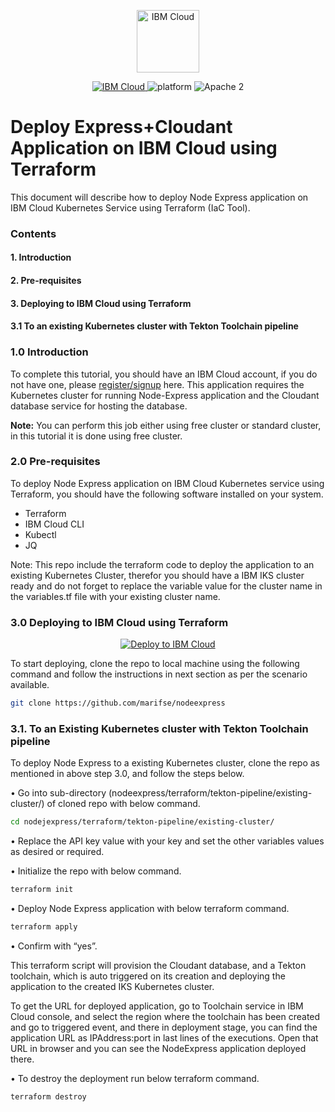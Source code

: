 <p align="center">
    <a href="https://cloud.ibm.com">
        <img src="https://cloud.ibm.com/media/docs/developer-appservice/resources/ibm-cloud.svg" height="100" alt="IBM Cloud">
    </a>
</p>

<p align="center">
    <a href="https://cloud.ibm.com">
    <img src="https://img.shields.io/badge/IBM%20Cloud-powered-blue.svg" alt="IBM Cloud">
    </a>
    <img src="https://img.shields.io/badge/platform-node-lightgrey.svg?style=flat" alt="platform">
    <img src="https://img.shields.io/badge/license-Apache2-blue.svg?style=flat" alt="Apache 2">
</p>


# Deploy Express+Cloudant Application on IBM Cloud using Terraform

This document will describe how to deploy Node Express application on IBM Cloud Kubernetes Service using Terraform (IaC Tool).

### Contents

#### 1.     Introduction
#### 2.     Pre-requisites
#### 3.     Deploying to IBM Cloud using Terraform
#### 3.1	    To an existing Kubernetes cluster with Tekton Toolchain pipeline


### 1.0 Introduction

To complete this tutorial, you should have an IBM Cloud account, if you do not have one, please [register/signup](https://cloud.ibm.com/registration) here. This application requires the Kubernetes cluster for running Node-Express application and the Cloudant database service for hosting the database.

**Note:** You can perform this job either using free cluster or standard cluster, in this tutorial it is done using free cluster.

### 2.0 Pre-requisites

To deploy Node Express application on IBM Cloud Kubernetes service using Terraform, you should have the following software installed on your system.

  -	Terraform
  -	IBM Cloud CLI
  -	Kubectl
  -	JQ
  
Note: This repo include the terraform code to deploy the application to an existing Kubernetes Cluster, therefor you should have a IBM IKS cluster ready and do not forget to replace the variable value for the cluster name in the variables.tf file with your existing cluster name. 

### 3.0	Deploying to IBM Cloud using Terraform 

<p align="center">
    <a href="https://cloud.ibm.com/developer/appservice/create-app?defaultDeploymentToolchain=&defaultLanguage=NODE&navMode=starterkits&starterKit=3f3f65c6-4a2c-3255-8e80-d2ac52ca608a">
    <img src="https://cloud.ibm.com/devops/setup/deploy/button_x2.png" alt="Deploy to IBM Cloud">
    </a>
</p>

To start deploying, clone the repo to local machine using the following command and follow the instructions in next section as per the scenario available.

```bash
git clone https://github.com/marifse/nodeexpress
```

### 3.1. To an Existing Kubernetes cluster with Tekton Toolchain pipeline

To deploy Node Express to a existing Kubernetes cluster, clone the repo as mentioned in above step 3.0, and follow the steps below. 

•	Go into sub-directory (nodeexpress/terraform/tekton-pipeline/existing-cluster/) of cloned repo with below command.

```bash
cd nodejexpress/terraform/tekton-pipeline/existing-cluster/
```

•	Replace the API key value with your key and set the other variables values as desired or required.

•	Initialize the repo with below command.

```bash
terraform init
```

•	Deploy Node Express application with below terraform command.

```bash
terraform apply
```

• Confirm with “yes”.

This terraform script will provision the Cloudant database, and a Tekton toolchain, which is auto triggered on its creation and deploying the application to the created IKS Kubernetes cluster.

To get the URL for deployed application, go to Toolchain service in IBM Cloud console, and select the region where the toolchain has been created and go to triggered event, and there in deployment stage, you can find the application URL as IPAddress:port in last lines of the executions. Open that URL in browser and you can see the NodeExpress application deployed there.

•	To destroy the deployment run below terraform command.

```bash
terraform destroy
```





